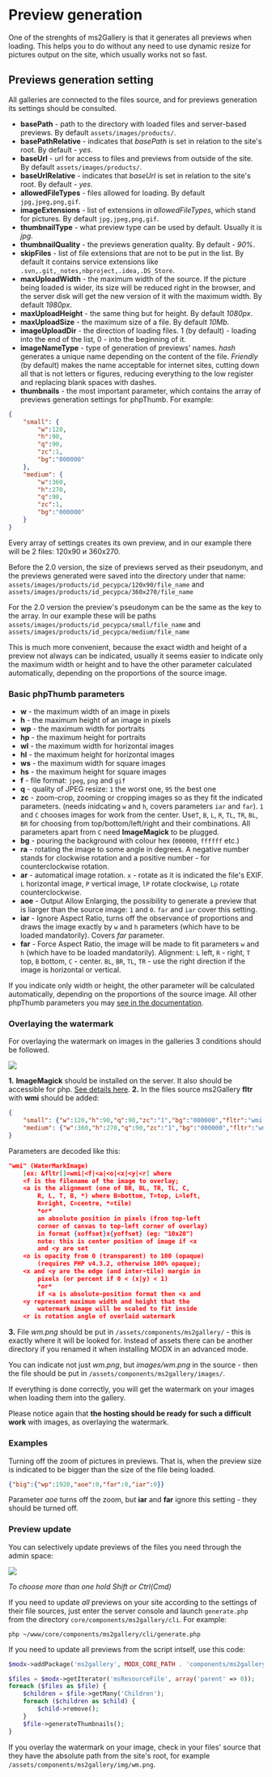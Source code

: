 # Preview generation

One of the strenghts of ms2Gallery is that it generates all previews when loading.
This helps you to do without any need to use dynamic resize for pictures output on the site, which usually works not so fast.

## Previews generation setting

All galleries are connected to the files source, and for previews generation its settings should be consulted.

* **basePath** - path to the directory with loaded files and server-based previews. By default `assets/images/products/`.
* **basePathRelative** - indicates that *basePath* is set in relation to the site's root. By default - *yes*.
* **baseUrl** - url for access to files and previews from outside of the site. By default `assets/images/products/`.
* **baseUrlRelative** - indicates that *baseUrl* is set in relation to the site's root. By default - *yes*.
* **allowedFileTypes** - files allowed for loading. By default `jpg,jpeg,png,gif`.
* **imageExtensions** - list of extensions in *allowedFileTypes*, which stand for pictures. By default `jpg,jpeg,png,gif`.
* **thumbnailType** - what preview type can be used by default. Usually it is *jpg*.
* **thumbnailQuality** - the previews generation quality. By default - *90%*.
* **skipFiles** - list of file extensions that are not to be put in the list. By default it contains service extensions like `.svn,.git,_notes,nbproject,.idea,.DS_Store`.
* **maxUploadWidth** - the maximum width of the source. If the picture being loaded is wider, its size will be reduced right in the browser, and the server disk will get the new version of it with the maximum width. By default *1980px*.
* **maxUploadHeight** - the same thing but for height. By default *1080px*.
* **maxUploadSize** - the maximum size of a file. By default *10Mb*.
* **imageUploadDir** - the direction of loading files. 1 (by default) - loading into the end of the list, 0 - into the beginning of it.
* **imageNameType** - type of generation of previews' names. *hash* generates a unique name depending on the content of the file. *Friendly* (by default) makes the name acceptable for internet sites, cutting down all that is not letters or figures, reducing everything to the low register and replacing blank spaces with dashes.
* **thumbnails** - the most important parameter, which contains the array of previews generation settings for phpThumb. For example:

```json
{
    "small": {
        "w":120,
        "h":90,
        "q":90,
        "zc":1,
        "bg":"000000"
    },
    "medium": {
        "w":360,
        "h":270,
        "q":90,
        "zc":1,
        "bg":"000000"
    }
}
```

Every array of settings creates its own preview, and in our example there will be 2 files: 120x90 и 360x270.

Before the 2.0 version, the size of previews served as their pseudonym, and the previews generated were saved into the directory under that name: `assets/images/products/id_ресурса/120x90/file_name` and `assets/images/products/id_ресурса/360x270/file_name`

For the 2.0 version the preview's pseudonym can be the same as the key to the array. In our example these will be paths `assets/images/products/id_ресурса/small/file_name` and `assets/images/products/id_ресурса/medium/file_name`

This is much more convenient, because the exact width and height of a preview not always can be indicated, usually it seems easier to indicate only the maximum width or height and to have the other parameter calculated automatically, depending on the proportions of the source image.

### Basic phpThumb parameters

* **w** - the maximum width of an image in pixels
* **h** - the maximum height of an image in pixels
* **wp** - the maximum width for portraits
* **hp** - the maximum height for portraits
* **wl** - the maximum width for horizontal images
* **hl** - the maximum height for horizontal images
* **ws** - the maximum width for square images
* **hs** - the maximum height for square images
* **f** - file format: `jpeg`, `png` and `gif`
* **q** - quality of JPEG resize: `1` the worst one, `95` the best one
* **zc** - zoom-crop, zooming or cropping images so as they fit the indicated parameters.
  (needs inidcating `w` and `h`, covers parameters `iar` and `far`).
  `1` and `C` chooses images for work from the center.
  Use`T`, `B`, `L`, `R`, `TL`, `TR`, `BL`, `BR` for choosing from top/bottom/left/right and their combinations.
  All parameters apart from `C` need **ImageMagick** to be plugged.
* **bg** - pouring the background with colour hex (`000000`, `ffffff` etc.)
* **ra** - rotating the image to some angle in degrees. A negative number stands for clockwise rotation and a positive number - for counterclockwise rotation.
* **ar** - automatical image rotation. `x` - rotate as it is indicated the file's EXIF.
  `L` horizontal image, `P` vertical image,
  `lP` rotate clockwise, `Lp` rotate counterclockwise.
* **aoe** - Output Allow Enlarging, the possibility to generate a preview that is liarger than the source image: `1` and `0`.
  `far` and `iar` cover this setting.
* **iar** - Ignore Aspect Ratio, turns off the observance of proportions and draws the image exactly by `w` and `h` parameters
(which have to be loaded mandatorily). Covers *far* parameter.
* **far** - Force Aspect Ratio, the image will be made to fit parameters `w` and `h` (which have to be loaded mandatorily).
  Alignment: `L` left, `R` - right, `T` top, `B` bottom, `C` - center.
  `BL`, `BR`, `TL`, `TR` - use the right direction if the image is horizontal or vertical.

If you indicate only width or height, the other parameter will be calculated automatically, depending on the proportions of the source image.
All other phpThumb parameters you may [see in the documentation][1].

### Overlaying the watermark

For overlaying the watermark on images in the galleries 3 conditions should be followed.

[![](https://file.modx.pro/files/6/c/1/6c18561f4383506c2bfef7a497858841s.jpg)](https://file.modx.pro/files/6/c/1/6c18561f4383506c2bfef7a497858841.png)

**1.** **ImageMagick** should be installed on the server. It also should be accessible for php. [See details here][2].
**2.** In the files source ms2Gallery **fltr** with **wmi** should be added:

  ```json
  {
      "small": {"w":120,"h":90,"q":90,"zc":"1","bg":"000000","fltr":"wmi|wm.png|BR|80"},
      "medium": {"w":360,"h":270,"q":90,"zc":"1","bg":"000000","fltr":"wmi|wm.png|BR|80"}
  }
  ```

  Parameters are decoded like this:

  ```json
  "wmi" (WaterMarkImage)
      [ex: &fltr[]=wmi|<f|<a|<o|<x|<y|<r] where
      <f is the filename of the image to overlay;
      <a is the alignment (one of BR, BL, TR, TL, C,
          R, L, T, B, *) where B=bottom, T=top, L=left,
          R=right, C=centre, *=tile)
          *or*
          an absolute position in pixels (from top-left
          corner of canvas to top-left corner of overlay)
          in format {xoffset}x{yoffset} (eg: "10x20")
          note: this is center position of image if <x
          and <y are set
      <o is opacity from 0 (transparent) to 100 (opaque)
          (requires PHP v4.3.2, otherwise 100% opaque);
      <x and <y are the edge (and inter-tile) margin in
          pixels (or percent if 0 < (x|y) < 1)
          *or*
          if <a is absolute-position format then <x and
      <y represent maximum width and height that the
          watermark image will be scaled to fit inside
      <r is rotation angle of overlaid watermark
  ```

**3.** File *wm.png* should be put in `/assets/components/ms2gallery/` - this is exactly where it will be looked for. Instead of assets there can be another directory if you renamed it when installing MODX in an advanced mode.

You can indicate not just *wm.png*, but *images/wm.png* in the source - then the file should be put in `/assets/components/ms2gallery/images/`.

If everything is done correctly, you will get the watermark on your images when loading them into the gallery.

Please notice again that **the hosting should be ready for such a difficult work** with images,
as overlaying the watermark.

### Examples

Turning off the zoom of pictures in previews. That is, when the preview size is indicated to be bigger than the size of the file being loaded.

```json
{"big":{"wp":1920,"aoe":0,"far":0,"iar":0}}

```

Parameter *aoe* turns off the zoom, but **iar** and **far** ignore this setting - they should be turned off.

### Preview update

You can selectively update previews of the files you need through the admin space:

[![](https://file.modx.pro/files/7/0/f/70fdb87589c0ccf0e2a4131cdbcdce11s.jpg)](https://file.modx.pro/files/7/0/f/70fdb87589c0ccf0e2a4131cdbcdce11.png)

*To choose more than one hold Shift or Ctrl(Cmd)*

If you need to update *all* previews on your site according to the settings of their file sources, just enter the server console and launch `generate.php` from the directory `core/components/ms2gallery/cli`. For example:

```shell
php ~/www/core/components/ms2gallery/cli/generate.php
```

If you need to update all previews from the script intself, use this code:

```php
$modx->addPackage('ms2gallery', MODX_CORE_PATH . 'components/ms2gallery/model/');

$files = $modx->getIterator('msResourceFile', array('parent' => 0));
foreach ($files as $file) {
    $children = $file->getMany('Children');
    foreach ($children as $child) {
        $child->remove();
    }
    $file->generateThumbnails();
}
```

If you overlay the watermark on your image, check in your files' source that they have the absolute path from
the site's root, for example `/assets/components/ms2gallery/img/wm.png`.

[1]: http://phpthumb.sourceforge.net/demo/docs/phpthumb.readme.txt
[2]: http://modx.pro/development/619-working-with-phpthumb/
